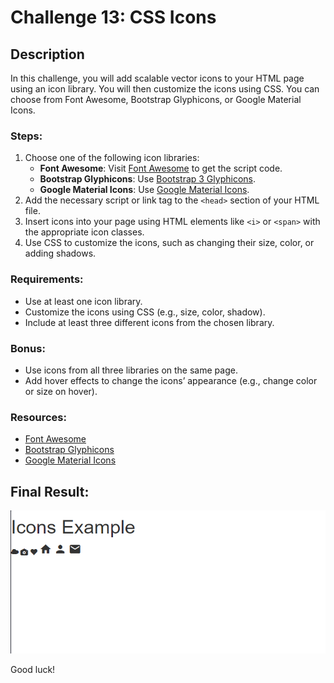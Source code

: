 # Challenge 13: CSS Icons

## Description
In this challenge, you will add scalable vector icons to your HTML page using an icon library. You will then customize the icons using CSS. You can choose from Font Awesome, Bootstrap Glyphicons, or Google Material Icons.

### Steps:
1. Choose one of the following icon libraries:
   - **Font Awesome**: Visit [Font Awesome](https://fontawesome.com/start) to get the script code.
   - **Bootstrap Glyphicons**: Use [Bootstrap 3 Glyphicons](https://getbootstrap.com/docs/3.3/components/).
   - **Google Material Icons**: Use [Google Material Icons](https://fonts.google.com/icons).
2. Add the necessary script or link tag to the `<head>` section of your HTML file.
3. Insert icons into your page using HTML elements like `<i>` or `<span>` with the appropriate icon classes.
4. Use CSS to customize the icons, such as changing their size, color, or adding shadows.

### Requirements:
- Use at least one icon library.
- Customize the icons using CSS (e.g., size, color, shadow).
- Include at least three different icons from the chosen library.

### Bonus:
- Use icons from all three libraries on the same page.
- Add hover effects to change the icons’ appearance (e.g., change color or size on hover).

### Resources:
- [Font Awesome](https://fontawesome.com/start)
- [Bootstrap Glyphicons](https://getbootstrap.com/docs/3.3/components/)
- [Google Material Icons](https://fonts.google.com/icons)

## Final Result:
![Final Result Image](../Images/Challenge13Result.png)

Good luck!


